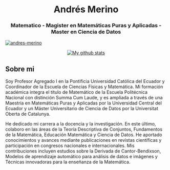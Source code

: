 <h1 align="center">Andrés Merino</h1>
<h3 align="center">Matematico - Magister en Matemáticas Puras y Aplicadas - Master en Ciencia de Datos</h3>

<p align="left"> <a href="https://github.com/ryo-ma/github-profile-trophy"><img src="https://github-profile-trophy.vercel.app/?username=andres-merino" alt="andres-merino" /></a> </p>

<div align='center'>
  
[![My github stats](https://github-readme-stats.vercel.app/api?username=andres-merino)](https://github.com/andres-merino/)

</div>  

## Sobre mi

Soy Profesor Agregado I en la Pontificia Universidad Católica del Ecuador y Coordinador de la Escuela de Ciencias Físicas y Matemática. Mi formación académica integra el título de Matemático de la Escuela Politécnica Nacional con distinción Summa Cum Laude, y es ampliada a través de una Maestría en Matemáticas Puras y Aplicadas por la Universidad Central del Ecuador y un Máster Universitario de Ciencia de Datos por la Universitat Oberta de Catalunya.

He dedicado mi carrera a la docencia y la investigación. En este último, colaboro en las áreas de la Teoría Descriptiva de Conjuntos, Fundamentos de la Matemática, Educación Matemática y Ciencia de Datos. He aportado conocimientos y avances mediante publicaciones en revistas científicas y participación en congresos nacionales e internacionales. Mis contribuciones incluyen estudios sobre la Derivada de Cantor-Bendixson, Modelos de aprendizaje automático para análisis de datos e imágenes y Técnicas innovadoras para la enseñanza de la Matemática.



<!--
**andres-merino/andres-merino** is a ✨ _special_ ✨ repository because its `README.md` (this file) appears on your GitHub profile.

Here are some ideas to get you started:

- 🔭 I’m currently working on ...
- 🌱 I’m currently learning ...
- 👯 I’m looking to collaborate on ...
- 🤔 I’m looking for help with ...
- 💬 Ask me about ...
- 📫 How to reach me: ...
- 😄 Pronouns: ...
- ⚡ Fun fact: ...
-->
